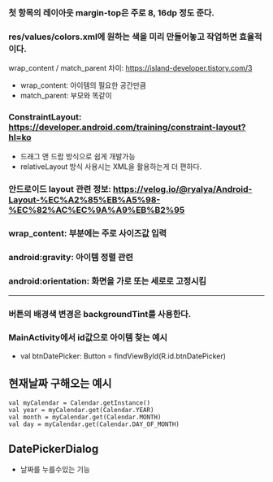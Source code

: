 ### 첫 항목의 레이아웃 margin-top은 주로 8, 16dp 정도 준다.

### res/values/colors.xml에 원하는 색을 미리 만들어놓고 작업하면 효율적이다.

wrap_content / match_parent 차이: https://island-developer.tistory.com/3
- wrap_content: 아이템의 필요한 공간만큼
- match_parent: 부모와 똑같이

### ConstraintLayout: https://developer.android.com/training/constraint-layout?hl=ko
- 드래그 앤 드랍 방식으로 쉽게 개발가능
- relativeLayout 방식 사용시는 XML을 활용하는게 더 편하다.

### 안드로이드 layout 관련 정보: https://velog.io/@ryalya/Android-Layout-%EC%A2%85%EB%A5%98-%EC%82%AC%EC%9A%A9%EB%B2%95

### wrap_content: 부분에는 주로 사이즈값 입력

### android:gravity: 아이템 정렬 관련

### android:orientation: 화면을 가로 또는 세로로 고정시킴


------------------------------------------------------------------------------------------------------------------------------------------------------------------------------------------------------------------

### 버튼의 배경색 변경은 backgroundTint를 사용한다.

### MainActivity에서 id값으로 아이템 찾는 예시
- val btnDatePicker: Button = findViewById(R.id.btnDatePicker)

## 현재날짜 구해오는 예시
    val myCalendar = Calendar.getInstance()
    val year = myCalendar.get(Calendar.YEAR)
    val month = myCalendar.get(Calendar.MONTH)
    val day = myCalendar.get(Calendar.DAY_OF_MONTH)

## DatePickerDialog
- 날짜를 누를수있는 기능